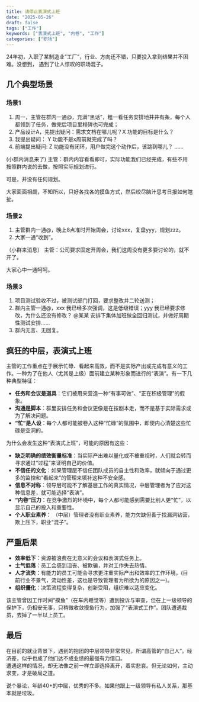 ```yaml
---
title: 请停止表演式上班
date: "2025-05-26"
draft: false
tags: ["工作"]
keywords: ["表演式上班", "内卷", "工作"]
categories: ["职场"]
---
```


24年初，入职了某制造业“工厂”，行业、方向还不错，只要投入拿到结果并不困难。没想到， 遇到了让人惊叹的职场混子。

## 几个典型场景 

### 场景1  
1. 周一，主管在群内一通@，充满“黑话”，粗一看任务安排地井井有条，每个人都领到了任务，做完后项目里程碑也可完成；
2. 产品设计A，先提出疑问：需求文档在哪儿呢？X 功能的目标是什么？
3. 我提出疑问： Y 功能不是x周前就完成了吗？
4. 前端提出疑问: Z 功能没有闭环，用户做完这个动作后，该跳到哪儿？
......

(小群内消息来了)
主管：群内内容看看即可，实际功能我们已经完成，有些不用按照群内说的去做，按照实际规划进行。

可是，并没有任何规划。

大家面面相觑，不知所以，只好各找各的摸鱼方式，然后绞尽脑汁思考日报如何瞎扯。

### 场景2 
1. 主管群内一通@，晚上8点准时开始周会，讨论xxx，复盘yyy，规划zzz。
2. 大家一通“收到”。

（小群来消息）
主管：公司要求固定开周会，我们这周没有更多要讨论的，就不开了。

大家心中一通呵呵。

### 场景3 
1. 项目测试验收不过，被测试部门打回，要求整改并二轮送测；
2. 群内主管一通@，xxx 我已经多次强调，这是低级错误；yyy 我已经要求修改，为什么还没有修改？ @某某 安排下集体加班做全回归测试，并做好周期性测试安排......
3. 群内无言、无回复。  

## 疯狂的中层，表演式上班  

主管的工作重点在于展示忙碌、看起来高效，而不是实际产出或完成有意义的工作。一种为了在他人（尤其是上级）面前建立某种形象而进行的“表演”。有一下几种典型特征：
- **任务和会议是道具**：它们被用来营造一种“有事可做”、“正在积极管理”的假象。
- **沟通是脚本**：群里安排任务和会议更像是在按剧本走，而不是基于实际需求或为了解决问题。
- **“忙”是人设**：每个人都可能被卷入这种“忙碌”的氛围中，即使内心清楚这些忙碌是空洞的。  

为什么会发生这种“表演式上班”，可能的原因有这些：  
- **缺乏明确的绩效衡量标准**：当实际产出难以量化或不被重视时，人们就会转而寻求通过“过程”来证明自己的价值。
- **不信任的文化**：如果管理层不信任团队成员的自主性和效率，就倾向于通过更多的监控和“看起来”的管理来填补这种不安全感。
- **信息不对称**：领导层可能不了解基层工作的真实情况，中层管理者为了应对这种信息差，就可能选择“表演”。
- **“内卷”压力**：在竞争激烈的环境中，每个人都可能感到需要比别人更“忙”，以显示自己的投入和重要性。  
- **个人职业素养**： （中层）管理者没有职业素养，能力欠缺但善于找漏洞钻营，欺上压下，职业“混子”。

## 严重后果  
- **效率低下**：资源被浪费在无意义的会议和表演式任务上。
- **士气低落**：员工会感到沮丧、被欺骗，并对工作失去热情。
- **人才流失**：有能力的员工可能会寻求更注重实际产出和效率的工作环境，(目前行业不景气，流动性差，这也是导致管理者为所欲为的原因之一)。
- **组织僵化**：决策流程变得复杂，创新受阻，组织难以适应变化。

该主管曾因工作时间“摸鱼”（在车内睡觉等）遭到投诉与审查，但在上一级领导的保护下，仍相安无事，只稍微收敛摸鱼行为，加强了“表演式工作”。团队遭遇裁员，去掉了一半以上员工。

## 最后  
在目前的就业背景下，遇到的抱团的中层领导非常常见，所谓高管的“自己人”。经济差，似乎也成了他们达不成业绩的最强有力借口。   
遭遇这样的情况，却无法像之前一样立即选择离开，着实悲哀。但无论如何，主动求变，才是破局之道。  

说个暴论，年龄40+的中层，优秀的不多。如果他跟上一级领导有私人关系，那基本就是垃圾。  
